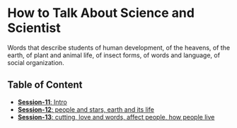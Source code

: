 # How to Talk About Science and Scientist

Words that describe students of human development, of the heavens, of the earth, of plant and animal life, of insect forms, of words and language, of social organization.

## Table of Content

- [**Session-11**: Intro](session-11.md)
- [**Session-12**: people and stars, earth and its life](session-12.md)
- [**Session-13**: cutting, love and words, affect people, how people live](session-13.md)
